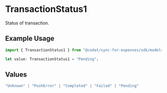 # TransactionStatus1

Status of transaction.

## Example Usage

```typescript
import { TransactionStatus1 } from "@codat/sync-for-expenses/sdk/models/shared";

let value: TransactionStatus1 = "Pending";
```

## Values

```typescript
"Unknown" | "PushError" | "Completed" | "Failed" | "Pending"
```